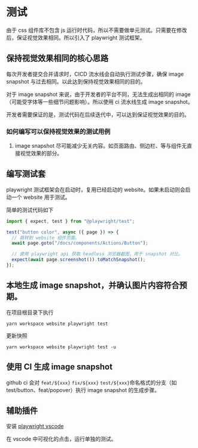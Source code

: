 # 测试

由于 css 组件库不包含 js 运行时代码，所以不需要做单元测试。只需要在修改后，保证视觉效果相同。所以引入了 playwright 测试框架。

## 保持视觉效果相同的核心思路

每次开发者提交合并请求时，CICD 流水线会自动执行测试步骤，确保 image snapshot 与过去相同。以此达到保持视觉效果相同的目的。

对于 image snapshot 来说，由于开发者的平台不同，无法生成出相同的 image（可能受字体等一些细节问题影响）。所以使用 ci 流水线生成 image snapshot。

开发者需要保证的是，测试代码在后续迭代中，可以达到保证视觉效果的目的。

### 如何编写可以保持视觉效果的测试用例

1. image snapshot 尽可能减少无关内容。如页面路由、侧边栏、等与组件无直接视觉效果的部分。

## 编写测试套

playwright 测试框架会在启动时，复用已经启动的 website。如果未启动则会启动一个 website 用于测试。

简单的测试代码如下

```ts
import { expect, test } from "@playwright/test";

test("button color", async ({ page }) => {
  // 跳转到 website 组件页面。
  await page.goto("/docs/components/Actions/Button");

  // 使用 playwright api 获取 headless 浏览器截图，用于 snapshot 对比。
  expect(await page.screenshot()).toMatchSnapshot();
});
```

## 本地生成 image snapshot，并确认图片内容符合预期。

在项目根目录下执行

```
yarn workspace website playwright test
```

更新快照

```
yarn workspace website playwright test -u
```

## 使用 CI 生成 image snapshot

github ci 会对 `feat/${xxx}` `fix/${xxx}` `test/${xxx}`命名格式的分支（如 test/button、feat/popover）执行 image snapshot 的生成步骤。

## 辅助插件

安装 [playwright vscode](https://marketplace.visualstudio.com/items?itemName=ms-playwright.playwright) 

在 vscode 中可视化的点击，运行单独的测试。
